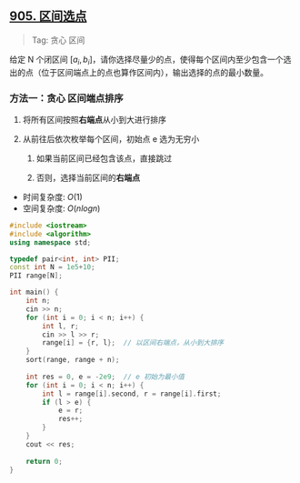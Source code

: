 ## [905. 区间选点](https://www.acwing.com/problem/content/907/)

> Tag: 贪心 区间

给定 N 个闭区间 $[a_i,b_i]$，请你选择尽量少的点，使得每个区间内至少包含一个选出的点（位于区间端点上的点也算作区间内），输出选择的点的最小数量。

### 方法一：贪心 区间端点排序

1. 将所有区间按照**右端点**从小到大进行排序

2. 从前往后依次枚举每个区间，初始点 e 选为无穷小
   
   1. 如果当前区间已经包含该点，直接跳过
   
   2. 否则，选择当前区间的**右端点**

* 时间复杂度: ${O(1)}$
* 空间复杂度: ${O(nlogn)}$

```cpp
#include <iostream>
#include <algorithm>
using namespace std;

typedef pair<int, int> PII;
const int N = 1e5+10;
PII range[N];

int main() {
    int n;
    cin >> n;
    for (int i = 0; i < n; i++) {
        int l, r;
        cin >> l >> r;
        range[i] = {r, l};  // 以区间右端点，从小到大排序
    }
    sort(range, range + n);
 
    int res = 0, e = -2e9;  // e 初始为最小值
    for (int i = 0; i < n; i++) {
        int l = range[i].second, r = range[i].first;
        if (l > e) {
            e = r;
            res++;
        }
    }
    cout << res;
 
    return 0;
}
```
